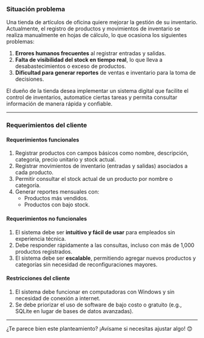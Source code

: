 ### **Situación problema**
Una tienda de artículos de oficina quiere mejorar la gestión de su inventario. Actualmente, el registro de productos y movimientos de inventario se realiza manualmente en hojas de cálculo, lo que ocasiona los siguientes problemas:  
1. **Errores humanos frecuentes** al registrar entradas y salidas.  
2. **Falta de visibilidad del stock en tiempo real**, lo que lleva a desabastecimientos o exceso de productos.  
3. **Dificultad para generar reportes** de ventas e inventario para la toma de decisiones.  

El dueño de la tienda desea implementar un sistema digital que facilite el control de inventarios, automatice ciertas tareas y permita consultar información de manera rápida y confiable.

---

### **Requerimientos del cliente**
#### **Requerimientos funcionales**  
1. Registrar productos con campos básicos como nombre, descripción, categoría, precio unitario y stock actual.  
2. Registrar movimientos de inventario (entradas y salidas) asociados a cada producto.  
3. Permitir consultar el stock actual de un producto por nombre o categoría.  
4. Generar reportes mensuales con:  
   - Productos más vendidos.  
   - Productos con bajo stock.  

#### **Requerimientos no funcionales**  
1. El sistema debe ser **intuitivo y fácil de usar** para empleados sin experiencia técnica.  
2. Debe responder rápidamente a las consultas, incluso con más de 1,000 productos registrados.  
3. El sistema debe ser **escalable**, permitiendo agregar nuevos productos y categorías sin necesidad de reconfiguraciones mayores.  

#### **Restricciones del cliente**  
1. El sistema debe funcionar en computadoras con Windows y sin necesidad de conexión a internet.  
2. Se debe priorizar el uso de software de bajo costo o gratuito (e.g., SQLite en lugar de bases de datos avanzadas).  

---

¿Te parece bien este planteamiento? ¡Avísame si necesitas ajustar algo! 😊